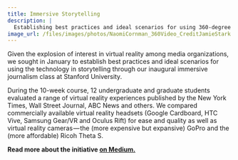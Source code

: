 ```yaml
---
title: Immersive Storytelling
description: |
  Establishing best practices and ideal scenarios for using 360-degree video and virtual reality technology in immersive storytelling.
image_url: /files/images/photos/NaomiCornman_360Video_CreditJamieStark.jpg
---
```


Given the explosion of interest in virtual reality among media organizations, we sought in January to establish best practices and ideal scenarios for using the technology in storytelling through our inaugural immersive journalism class at Stanford University.

During the 10-week course, 12 undergraduate and graduate students evaluated a range of virtual reality experiences published by the New York Times, Wall Street Journal, ABC News and others. We compared commercially available virtual reality headsets (Google Cardboard, HTC Vive, Samsung Gear/VR and Oculus Rift) for ease and quality as well as virtual reality cameras — the (more expensive but expansive) GoPro and the (more affordable) Ricoh Theta S.

**Read more about the initiative [on Medium.](https://medium.com/@StanfordJournalism/stanford-journalism-programs-guide-to-using-virtual-reality-for-storytelling-dos-don-ts-f6ca15c7ef3c#.mzhjl7fzr)**




